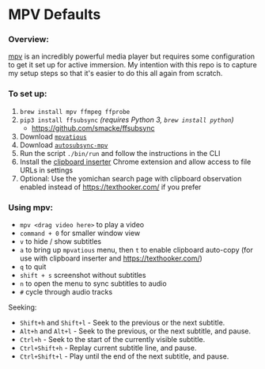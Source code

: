 # MPV Defaults

### Overview:
[mpv](https://mpv.io/manual/stable/) is an incredibly powerful media player but requires some configuration to get it set up for active immersion. My intention with this repo is to capture my setup steps so that it's easier to do this all again from scratch.

### To set up:
1. `brew install mpv ffmpeg ffprobe`
2. `pip3 install ffsubsync` _(requires Python 3, `brew install python`)_
   * https://github.com/smacke/ffsubsync
3. Download [`mpvatious`](https://github.com/Ajatt-Tools/mpvacious)
4. Download [`autosubsync-mpv`](https://github.com/Ajatt-Tools/autosubsync-mpv)
5. Run the script `./bin/run` and follow the instructions in the CLI
6. Install the [clipboard inserter](https://chrome.google.com/webstore/detail/clipboard-inserter/deahejllghicakhplliloeheabddjajm?hl=en) Chrome extension and allow access to file URLs in settings
7. Optional: Use the yomichan search page with clipboard observation enabled instead of https://texthooker.com/ if you prefer

### Using mpv:
* `mpv <drag video here>` to play a video
* `command + 0` for smaller window view
* `v` to hide / show subtitles
* `a` to bring up `mpvatious` menu, then `t` to enable clipboard auto-copy (for use with clipboard inserter and https://texthooker.com/)
* `q` to quit
* `shift + s` screenshot without subtitles
* `n` to open the menu to sync subtitles to audio
* `#` cycle through audio tracks

Seeking:
* `Shift+h` and `Shift+l` - Seek to the previous or the next subtitle.
* `Alt+h` and `Alt+l` - Seek to the previous, or the next subtitle, and pause.
* `Ctrl+h` - Seek to the start of the currently visible subtitle.
* `Ctrl+Shift+h` - Replay current subtitle line, and pause.
* `Ctrl+Shift+l` - Play until the end of the next subtitle, and pause.

